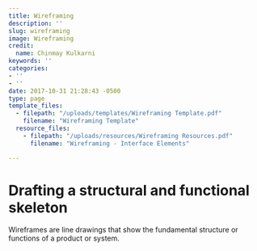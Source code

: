 ```yaml
---
title: Wireframing
description: ''
slug: wireframing
image: Wireframing
credit:
  name: Chinmay Kulkarni
keywords: ''
categories:
- ''
- ''
date: 2017-10-31 21:28:43 -0500
type: page
template_files:
  - filepath: "/uploads/templates/Wireframing Template.pdf"
    filename: "Wireframing Template"
  resource_files:
    - filepath: "/uploads/resources/Wireframing Resources.pdf"
      filename: "Wireframing - Interface Elements"

---
```

# Drafting a structural and functional skeleton

Wireframes are line drawings that show the fundamental structure or functions of a product or system.
